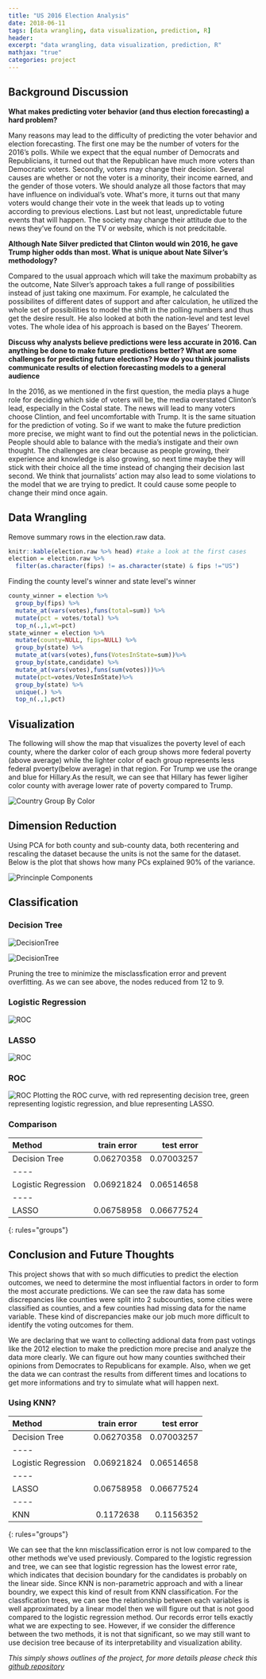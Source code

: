 ```yaml
---
title: "US 2016 Election Analysis"
date: 2018-06-11
tags: [data wrangling, data visualization, prediction, R]
header:
excerpt: "data wrangling, data visualization, prediction, R"
mathjax: "true"
categories: project
---
```


## Background Discussion

**What makes predicting voter behavior (and thus election forecasting) a hard problem?**

Many reasons may lead to the difficulty of predicting the voter behavior and election forecasting. The first one may be the number of voters for the
2016’s polls. While we expect that the equal number of Democrats and Republicians, it turned out that the Republican have much more voters than Democratic voters. Secondly, voters may change their decision. Several causes are whether or not the voter is a minority, their income earned, and the gender of those voters. We should analyze all those factors that may have influence on individual’s vote. What's more, it turns out that many voters would change their vote in the week that leads up to voting according to previous elections. Last but not least, unpredictable future events that will happen. The society may change their attitude due to the news they’ve found on the TV or website, which is not predcitable.

**Although Nate Silver predicted that Clinton would win 2016, he gave Trump higher odds than most. What is unique about Nate Silver’s methodology?**

Compared to the usual approach which will take the maximum probabilty as the outcome, Nate Silver’s approach takes a full range of possibilities
instead of just taking one maximum. For example, he calculated the possibilites of different dates of support and after calculation, he utilized the whole set of possibilities to model the shift in the polling numbers and thus get the desire result. He also looked at both the nation-level and test level votes. The whole idea of his approach is based on the Bayes’ Theorem.

**Discuss why analysts believe predictions were less accurate in 2016. Can anything be done to make future predictions better? What are some challenges for predicting future elections? How do you think journalists communicate results of election forecasting models to a general audience**

In the 2016, as we mentioned in the first question, the media plays a huge role for deciding which side of voters will be, the media overstated
Clinton’s lead, especially in the Costal state. The news will lead to many voters choose Clintion, and feel uncomfortable with Trump. It is the same
situation for the prediction of voting. So if we want to make the future prediction more precise, we might want to find out the potential news in the
polictician. People should able to balance with the media’s instigate and their own thought. The challenges are clear because as people growing,
their experience and knowledge is also growing, so next time maybe they will stick with their choice all the time instead of changing their decision
last second. We think that journalists’ action may also lead to some violations to the model that we are trying to predict. It could cause some people to change their mind once again.

## Data Wrangling

Remove summary rows in the election.raw data. 
```r
knitr::kable(election.raw %>% head) #take a look at the first cases
election = election.raw %>%
  filter(as.character(fips) != as.character(state) & fips !="US")
```

Finding the county level's winner and state level's winner
```r
county_winner = election %>%
  group_by(fips) %>%
  mutate_at(vars(votes),funs(total=sum)) %>%
  mutate(pct = votes/total) %>%
  top_n(.,1,wt=pct)
state_winner = election %>%
  mutate(county=NULL, fips=NULL) %>%
  group_by(state) %>%
  mutate_at(vars(votes),funs(VotesInState=sum))%>%
  group_by(state,candidate) %>%
  mutate_at(vars(votes),funs(sum(votes)))%>%
  mutate(pct=votes/VotesInState)%>%
  group_by(state) %>%
  unique(.) %>%
  top_n(.,1,pct)
```

## Visualization
The following will show the map that visualizes the poverty level of each county, where the darker color of each group shows more federal poverty (above average) while the lighter color of each group represents less federal pvoerty(below average) in that region. For Trump we use the orange and blue for Hillary.As the result, we can see that Hillary has fewer ligiher color county with average lower rate of poverty compared to Trump.

<img src="{{ site.url}}{{site.baseurl}}/images/PovertyLevel.png"
alt="Country Group By Color">

## Dimension Reduction

Using PCA for both county and sub-county data, both recentering and rescaling the dataset because the units is not the same for the dataset. Below is the plot that shows how many PCs explained 90% of the variance.

<img src="{{ site.url}}{{site.baseurl}}/images/USelection/PC.png"
alt="Princinple Components">


## Classification

### Decision Tree
<img src="{{ site.url}}{{site.baseurl}}/images/USelection/Unpruned Tree.png"
alt="DecisionTree">

<img src="{{ site.url}}{{site.baseurl}}/images/USelection/Pruned Tree.png"
alt="DecisionTree">

Pruning the tree to minimize the misclassfication error and prevent overfitting. As we can see above, the nodes reduced from 12 to 9.

### Logistic Regression
<img src="{{ site.url}}{{site.baseurl}}/images/USelection/Logistic regression.png"
alt="ROC">


### LASSO
<img src="{{ site.url}}{{site.baseurl}}/images/USelection/LASSO.png"
alt="ROC">



### ROC
<img src="{{ site.url}}{{site.baseurl}}/images/USelection/ROC Curve.png"
alt="ROC">
Plotting the ROC curve, with red representing decision tree, green representing logistic regression, and blue representing LASSO.

### Comparison

| Method | train error | test error |
|:--------|:-------:|--------:|
| Decision Tree  | 0.06270358   | 0.07003257   |
|----
| Logistic Regression   | 0.06921824   | 0.06514658   |
|----
| LASSO   | 0.06758958   | 0.06677524   |
{: rules="groups"}

## Conclusion and Future Thoughts

This project shows that with so much difficuties to predict the election outcomes, we need to determine the most influential factors in order to form
the most accurate predictions. We can see the raw data has some discrepancies like counties were split into 2 subcounties, some cities were
classified as counties, and a few counties had missing data for the name variable. These kind of discrepancies make our job much more difficult to
identify the voting outcomes for them.

We are declaring that we want to collecting addional data from past votings like the 2012 election to make the prediction more precise and analyze
the data more clearly. We can figure out how many counties swithched their opinions from Democrates to Republicans for example. Also, when we
get the data we can contrast the results from different times and locations to get more informations and try to simulate what will happen next.

### Using KNN?

| Method | train error | test error |
|:--------|:-------:|--------:|
| Decision Tree  | 0.06270358   | 0.07003257   |
|----
| Logistic Regression   | 0.06921824   | 0.06514658   |
|----
| LASSO   | 0.06758958   | 0.06677524   |
|----
| KNN | 0.1172638 | 0.1156352 |
{: rules="groups"}

We can see that the knn misclassification error is not low compared to the other methods we’ve used previously. Compared to the logistic
regression and tree, we can see that logistic regression has the lowest error rate, which indicates that decision boundary for the candidates is
probably on the linear side. Since KNN is non-parametric approach and with a linear boundry, we expect this kind of result from KNN classification.
For the classfication trees, we can see the relationship between each variables is well approximated by a linear model then we will figure out that is
not good compared to the logistic regression method. Our records error tells exactly what we are expecting to see. However, if we consider the
difference between the two methods, it is not that significant, so we may still want to use decision tree because of its interpretability and
visualization ability.


*This simply shows outlines of the project, for more details please check this [github repository](https://github.com/Mubai-Liu/US-2016-Election)*

